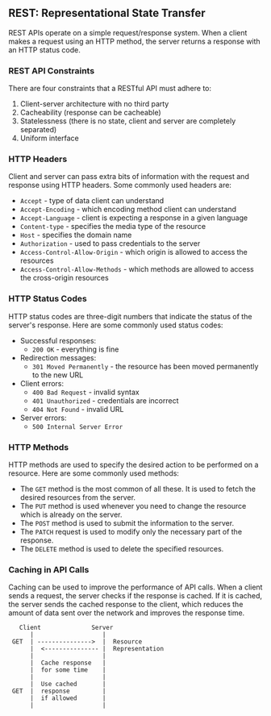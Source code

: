 
## REST: Representational State Transfer

REST APIs operate on a simple request/response system. When a client makes a request using an HTTP method, the server returns a response with an HTTP status code.

### REST API Constraints

There are four constraints that a RESTful API must adhere to:

1. Client-server architecture with no third party
2. Cacheability (response can be cacheable)
3. Statelessness (there is no state, client and server are completely separated)
4. Uniform interface

### HTTP Headers

Client and server can pass extra bits of information with the request and response using HTTP headers. Some commonly used headers are:

- `Accept` - type of data client can understand
- `Accept-Encoding` - which encoding method client can understand
- `Accept-Language` - client is expecting a response in a given language
- `Content-type` - specifies the media type of the resource
- `Host` - specifies the domain name
- `Authorization` - used to pass credentials to the server
- `Access-Control-Allow-Origin` - which origin is allowed to access the resources
- `Access-Control-Allow-Methods` - which methods are allowed to access the cross-origin resources

### HTTP Status Codes

HTTP status codes are three-digit numbers that indicate the status of the server's response. Here are some commonly used status codes:

- Successful responses:
  - `200 OK` - everything is fine
- Redirection messages:
  - `301 Moved Permanently` - the resource has been moved permanently to the new URL
- Client errors:
  - `400 Bad Request` - invalid syntax
  - `401 Unauthorized` - credentials are incorrect
  - `404 Not Found` - invalid URL
- Server errors:
  - `500 Internal Server Error`

### HTTP Methods

HTTP methods are used to specify the desired action to be performed on a resource. Here are some commonly used methods:

- The `GET` method is the most common of all these. It is used to fetch the desired resources from the server.
- The `PUT` method is used whenever you need to change the resource which is already on the server.
- The `POST` method is used to submit the information to the server.
- The `PATCH` request is used to modify only the necessary part of the response.
- The `DELETE` method is used to delete the specified resources.

### Caching in API Calls

Caching can be used to improve the performance of API calls. When a client sends a request, the server checks if the response is cached. If it is cached, the server sends the cached response to the client, which reduces the amount of data sent over the network and improves the response time.

```
   Client              Server
      |                   |
 GET  | --------------->  |  Resource
      |  <--------------- |  Representation
      |                   |
      |  Cache response   |
      |  for some time    |
      |                   |
      |  Use cached       |
 GET  |  response         |
      |  if allowed       |
      |                   |
```
